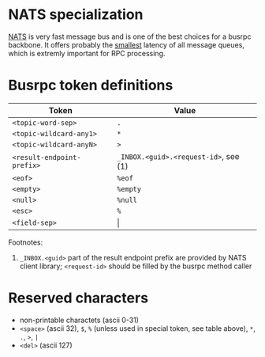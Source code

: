 
# NATS specialization

[NATS](#https://nats.io/) is very fast message bus and is one of the best choices for a busrpc backbone. It offers probably the [smallest](https://bravenewgeek.com/benchmarking-message-queue-latency/) latency of all message queues, which is extremly important for RPC processing.

# Busrpc token definitions

| Token                      | Value                                 |
| -------------------------- | ------------------------------------- |
| `<topic-word-sep>`         | `.`                                   |
| `<topic-wildcard-any1>`    | `*`                                   |
| `<topic-wildcard-anyN>`    | `>`                                   |
| `<result-endpoint-prefix>` | `_INBOX.<guid>.<request-id>`, see (1) | 
| `<eof>`                    | `%eof`                                |
| `<empty>`                  | `%empty`                              |
| `<null>`                   | `%null`                               |
| `<esc>`                    | `%`                                   |
| `<field-sep>`              | &#124;                                |

Footnotes:
1. `_INBOX.<guid>` part of the result endpoint prefix are provided by NATS client library; `<request-id>` should be filled by the busrpc method caller

# Reserved characters

* non-printable charactets (ascii 0-31)
* `<space>` (ascii 32), `$`, `%` (unless used in special token, see table above), `*`, `.`, `>`, `|`
* `<del>` (ascii 127)
